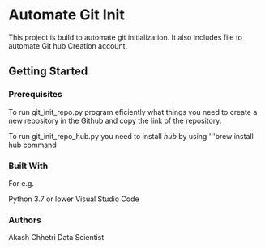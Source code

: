 # Automate Git Init

This project is build to automate git initialization. It also includes file to automate Git hub Creation account.

## Getting Started

### Prerequisites

To run git_init_repo.py program eficiently what things you need to create a new repository in the Github and copy the link of the repository.

To run git_init_repo_hub.py you need to install <em>hub</em> by using '''brew install hub command

### Built With

For e.g.

Python 3.7 or lower
Visual Studio Code

### Authors

Akash Chhetri
Data Scientist
